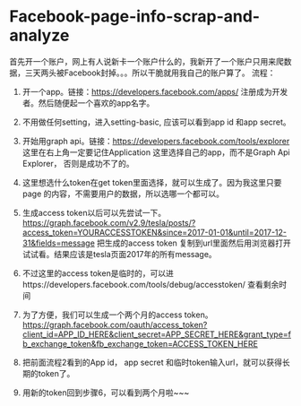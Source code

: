 # Facebook-page-info-scrap-and-analyze
首先开一个账户，网上有人说新卡一个账户什么的，我新开了一个账户只用来爬数据，三天两头被Facebook封掉。。。所以干脆就用我自己的账户算了。
流程：
1.	开一个app。链接：https://developers.facebook.com/apps/ 注册成为开发者。然后随便起一个喜欢的app名字。
2.	不用做任何setting，进入setting-basic, 应该可以看到app id 和app secret。
3.	开始用graph api。链接：https://developers.facebook.com/tools/explorer 这里在右上角一定要记住Application 这里选择自己的app，而不是Graph Api Explorer， 否则是成功不了的。

4.	这里想选什么token在get token里面选择，就可以生成了。因为我这里只要page 的内容，不需要用户的数据，所以选哪一个都可以。
5.	生成access token以后可以先尝试一下。https://graph.facebook.com/v2.9/tesla/posts/?access_token=YOURACCESSTOKEN&since=2017-01-01&until=2017-12-31&fields=message 把生成的access token 复制到url里面然后用浏览器打开试试看。结果应该是tesla页面2017年的所有message。
6.	不过这里的access token是临时的，可以进https://developers.facebook.com/tools/debug/accesstoken/ 查看剩余时间
7.	为了方便，我们可以生成一个两个月的access token。https://graph.facebook.com/oauth/access_token?client_id=APP_ID_HERE&client_secret=APP_SECRET_HERE&grant_type=fb_exchange_token&fb_exchange_token=ACCESS_TOKEN_HERE 
8.	把前面流程2看到的App id， app secret 和临时token输入url，就可以获得长期的token了。
9.	用新的token回到步骤6，可以看到两个月啦~~~ 
